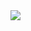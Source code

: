 
<table>
<img src="https://img.shields.io/badge/java-F05032?style=for-the-badge&logo=java&logoColor=white" />
</table>
